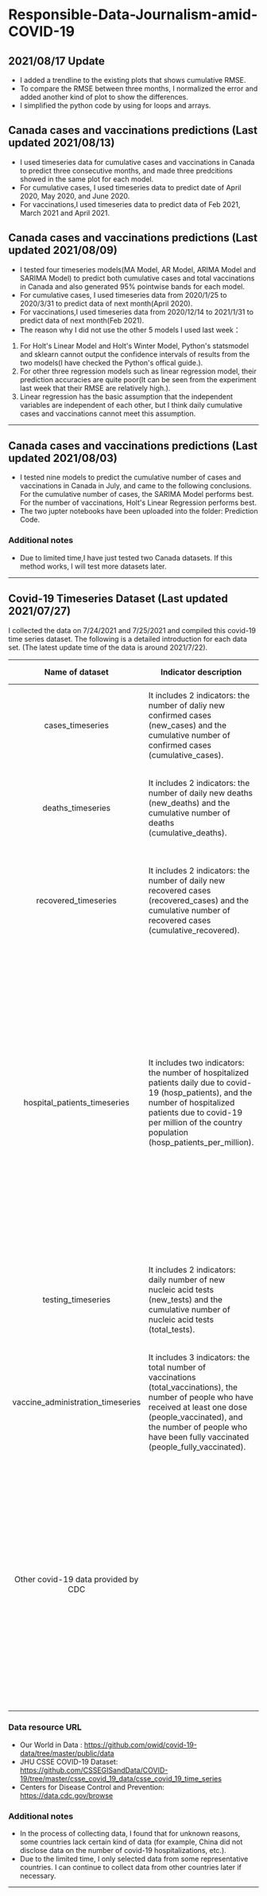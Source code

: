 Responsible-Data-Journalism-amid-COVID-19
===
2021/08/17 Update
---
* I added a trendline to the existing plots that shows cumulative RMSE.
* To compare the RMSE between three months, I normalized the error and added another kind of plot to show the differences.
* I simplified the python code by using for loops and arrays.

Canada cases and vaccinations predictions (Last updated 2021/08/13)
---
* I used timeseries data for cumulative cases and vaccinations in Canada to predict three consecutive months, and made three predcitions showed in the same plot for each model.
* For cumulative cases, I used timeseries data to predict date of April 2020, May 2020, and June 2020.
* For vaccinations,I used timeseries data to predict data of Feb 2021, March 2021 and April 2021.

Canada cases and vaccinations predictions (Last updated 2021/08/09)
---
* I tested four timeseries models(MA Model, AR Model, ARIMA Model and SARIMA Model) to predict both cumulative cases and total vaccinations in Canada and also generated 95% pointwise bands for each model.
* For cumulative cases, I used timeseries data from 2020/1/25 to 2020/3/31 to predict data of next month(April 2020).
* For vaccinations,I used timeseries data from 2020/12/14 to 2021/1/31 to predict data of next month(Feb 2021).
* The reason why I did not use the other 5 models I used last week：
1. For Holt's Linear Model and Holt's Winter Model, Python's statsmodel and sklearn cannot output the confidence intervals of results from the two models(I have checked the Python's offical guide.).
2. For other three regression models such as linear regression model, their prediction accuracies are quite poor(It can be seen from the experiment last week that their RMSE are relatively high.).
3. Linear regression has the basic assumption that the independent variables are independent of each other, but I think daily cumulative cases and vaccinations cannot meet this assumption.
---
Canada cases and vaccinations predictions (Last updated 2021/08/03)
---
* I tested nine models to predict the cumulative number of cases and vaccinations in Canada in July, and came to the following conclusions. For the cumulative number of cases, the SARIMA Model performs best. For the number of vaccinations, Holt's Linear Regression performs best. 
* The two jupter notebooks have been uploaded into the folder: Prediction Code.
### Additional notes
* Due to limited time,I have just tested two Canada datasets. If this method works, I will test more datasets later.
---
Covid-19 Timeseries Dataset (Last updated 2021/07/27)
---
I collected the data on 7/24/2021 and 7/25/2021 and compiled this covid-19 time series dataset. The following is a detailed introduction for each data set. (The latest update time of the data is around 2021/7/22).  

| Name of dataset  | Indicator description  | Selected countries  | Source| <img width=20000/> Notes<img width=20000/> |
| :--: |-- | -- | -- | -- |
| cases_timeseries | It includes 2 indicators: the number of daliy new confirmed cases (new_cases) and the cumulative number of confirmed cases (cumulative_cases). | Canada, US, China, UK, Brazil, South Africa, Australia | Our World in Data|  |
| deaths_timeseries |It includes 2 indicators: the number of daily new deaths (new_deaths) and the cumulative number of deaths (cumulative_deaths). | Canada, US, China, UK, Brazil, South Africa, Australia | Our World in Data| |
| recovered_timeseries | It includes 2 indicators: the number of daily new recovered cases (recovered_cases) and the cumulative number of recovered cases (cumulative_recovered). | Canada, US, China, UK, Brazil, South Africa, Australia | JHU CSSE COVID-19 Dataset | US has stopped updating the data since 2020/12/14. UK has stopped updating the data since 2020/4/12. |
| hospital_patients_timeseries | It includes two indicators: the number of hospitalized patients daily due to covid-19 (hosp_patients), and the number of hospitalized patients due to covid-19 per million of the country population (hosp_patients_per_million). | Canada, US, UK | Our World in Data | The data from Our World in Data comes from the European Centre for Disease Prevention and Control (ECDC) for a select number of European countries; and government sources for the United Kingdom, the United States, Canada, Israel, and Algeria. They are unable to provide data on hospitalizations for other countries for now. I just selected three of these countries.|
| testing_timeseries | It includes 2 indicators: daily number of new nucleic acid tests (new_tests) and the cumulative number of nucleic acid tests (total_tests). |Canada, US, UK, Australia |Our World in Data | Many countries are not providing the data, such as China and Brazil. I just selected four of these countries. |
| vaccine_administration_timeseries | It includes 3 indicators: the total number of vaccinations (total_vaccinations), the number of people who have received at least one dose (people_vaccinated), and the number of people who have been fully vaccinated (people_fully_vaccinated). | Canada, US, China, UK, Brazil, South Africa, Australia | Our World in Data | China only has data on the total number of vaccinations. Australia fails to provide data for the latter two indicators from 2021/3/15 to 2021/5/23. |
| Other covid-19 data provided by CDC | | US | Centers for Disease Control and Prevention | I found a lot of more detailed data from the United States on the CDC website, which is very interesting. For example, the number of deaths divided by indicators such as age, gender, and race. Because the CSV format data sheet does not support multiple sheets, I changed the format of the data sheet to xlsx.| 
### Data resource URL
* Our World in Data : <https://github.com/owid/covid-19-data/tree/master/public/data>
* JHU CSSE COVID-19 Dataset: <https://github.com/CSSEGISandData/COVID-19/tree/master/csse_covid_19_data/csse_covid_19_time_series>
* Centers for Disease Control and Prevention: <https://data.cdc.gov/browse>
### Additional notes
* In the process of collecting data, I found that for unknown reasons, some countries lack certain kind of data (for example, China did not disclose data on the number of covid-19 hospitalizations, etc.).
* Due to the limited time, I only selected data from some representative countries. I can continue to collect data from other countries later if necessary.

---
